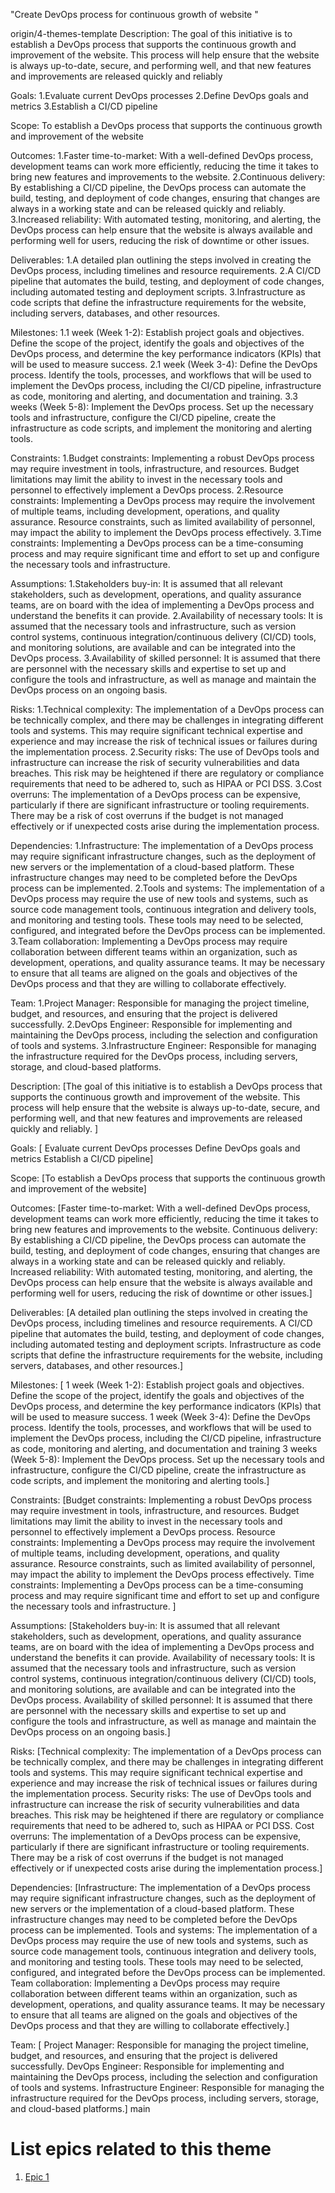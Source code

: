 "Create DevOps process for continuous growth of website "

origin/4-themes-template
Description: The goal of this initiative is to establish a DevOps process that supports the continuous growth and improvement
of the website. This process will help ensure that the website is always up-to-date, secure, and performing well, and that 
new features and improvements are released quickly and reliably

Goals: 
1.Evaluate current DevOps processes 
2.Define DevOps goals and metrics
3.Establish a CI/CD pipeline


Scope: To establish a DevOps process that supports the continuous growth and improvement of the website
 

Outcomes: 
1.Faster time-to-market: With a well-defined DevOps process, development teams can work more efficiently, 
reducing the time it takes to bring new features and improvements to the website.
2.Continuous delivery: By establishing a CI/CD pipeline, the DevOps process can automate the build,
testing, and deployment of code changes, ensuring that changes are always in a working state and can be released quickly
and reliably.
3.Increased reliability: With automated testing, monitoring, and alerting, the DevOps process can help ensure that the 
website is always available and performing well for users, reducing the risk of downtime or other issues.



Deliverables: 
1.A detailed plan outlining the steps involved in creating the DevOps process, including timelines and resource requirements.
2.A CI/CD pipeline that automates the build, testing, and deployment of code changes, including automated testing and 
deployment scripts.
3.Infrastructure as code scripts that define the infrastructure requirements for the website, including servers, databases,
and other resources.


Milestones:
1.1 week (Week 1-2): Establish project goals and objectives. Define the scope of the project, identify the goals and
objectives of the DevOps process, and determine the key performance indicators (KPIs) that will be used to measure success.
2.1 week (Week 3-4): Define the DevOps process. Identify the tools, processes, and workflows that will be used to implement 
the DevOps process, including the CI/CD pipeline, infrastructure as code, monitoring and alerting, and documentation and training.
3.3 weeks (Week 5-8): Implement the DevOps process. Set up the necessary tools and infrastructure, configure the CI/CD pipeline,
create the infrastructure as code scripts, and implement the monitoring and alerting tools.



Constraints: 
1.Budget constraints: Implementing a robust DevOps process may require investment in tools, infrastructure, and resources.
Budget limitations may limit the ability to invest in the necessary tools and personnel to effectively implement a DevOps process.
2.Resource constraints: Implementing a DevOps process may require the involvement of multiple teams, including development, 
operations, and quality assurance. Resource constraints, such as limited availability of personnel, may impact the ability 
to implement the DevOps process effectively.
3.Time constraints: Implementing a DevOps process can be a time-consuming process and may require significant time and
effort to set up and configure the necessary tools and infrastructure.


Assumptions: 
1.Stakeholders buy-in: It is assumed that all relevant stakeholders, such as development, operations, and 
quality assurance teams, are on board with the idea of implementing a DevOps process and understand the benefits it can provide.
2.Availability of necessary tools: It is assumed that the necessary tools and infrastructure, 
such as version control systems, continuous integration/continuous delivery (CI/CD) tools, and monitoring solutions, 
are available and can be integrated into the DevOps process.
3.Availability of skilled personnel: It is assumed that there are personnel with the necessary skills and expertise 
to set up and configure the tools and infrastructure, as well as manage and maintain the DevOps process on an ongoing basis.



Risks:
1.Technical complexity: The implementation of a DevOps process can be technically complex, and 
there may be challenges in integrating different tools and systems. This may require significant technical expertise and
experience and may increase the risk of technical issues or failures during the implementation process.
2.Security risks: The use of DevOps tools and infrastructure can increase the risk of security vulnerabilities and 
data breaches. This risk may be heightened if there are regulatory or compliance requirements that need to be adhered to,
such as HIPAA or PCI DSS.
3.Cost overruns: The implementation of a DevOps process can be expensive, particularly if there are significant infrastructure 
or tooling requirements. There may be a risk of cost overruns if the budget is not managed effectively or if
unexpected costs arise during the implementation process.



Dependencies:
1.Infrastructure: The implementation of a DevOps process may require significant infrastructure changes, 
such as the deployment of new servers or the implementation of a cloud-based platform. These infrastructure changes 
may need to be completed before the DevOps process can be implemented.
2.Tools and systems: The implementation of a DevOps process may require the use of new tools and systems, 
such as source code management tools, continuous integration and delivery tools, and monitoring and testing tools.
These tools may need to be selected, configured, and integrated before the DevOps process can be implemented.
3.Team collaboration: Implementing a DevOps process may require collaboration between different teams within 
an organization, such as development, operations, and quality assurance teams. It may be necessary to ensure that all teams
are aligned on the goals and objectives of the DevOps process and that they are willing to collaborate effectively.


Team:
1.Project Manager: Responsible for managing the project timeline, budget, and resources, and
ensuring that the project is delivered successfully.
2.DevOps Engineer: Responsible for implementing and maintaining the DevOps process,
including the selection and configuration of tools and systems.
3.Infrastructure Engineer: Responsible for managing the infrastructure required for the DevOps process,
including servers, storage, and cloud-based platforms.


Description: [The goal of this initiative is to establish a DevOps process that supports the continuous growth and improvement of the website.
This process will help ensure that the website is always up-to-date, secure, and performing well, and that new features and improvements are released quickly and reliably.
]

Goals: [ Evaluate current DevOps processes 
Define DevOps goals and metrics
Establish a CI/CD pipeline]

Scope: [To establish a DevOps process that supports the continuous growth and improvement of the website]

Outcomes: [Faster time-to-market: With a well-defined DevOps process, development teams can work more efficiently, reducing the time it takes to bring new features and improvements to the website.
Continuous delivery: By establishing a CI/CD pipeline, the DevOps process can automate the build, testing, and deployment of code changes, ensuring that changes are always in a working state and can be released quickly and reliably.
Increased reliability: With automated testing, monitoring, and alerting, the DevOps process can help ensure that the website is always available and performing well for users, reducing the risk of downtime or other issues.]

Deliverables: [A detailed plan outlining the steps involved in creating the DevOps process, including timelines and resource requirements.
 A CI/CD pipeline that automates the build, testing, and deployment of code changes, including automated testing and deployment scripts.
Infrastructure as code scripts that define the infrastructure requirements for the website, including servers, databases, and other resources.]

Milestones: [ 1 week (Week 1-2): Establish project goals and objectives. Define the scope of the project, identify the goals and objectives of the DevOps process, and determine the key performance indicators (KPIs) that will be used to measure success.
1 week (Week 3-4): Define the DevOps process. Identify the tools, processes, and workflows that will be used to implement the DevOps process, including the CI/CD pipeline, infrastructure as code, monitoring and alerting, and documentation and training
3 weeks (Week 5-8): Implement the DevOps process. Set up the necessary tools and infrastructure, configure the CI/CD pipeline, create the infrastructure as code scripts, and implement the monitoring and alerting tools.]

Constraints: [Budget constraints: Implementing a robust DevOps process may require investment in tools, infrastructure, and resources. Budget limitations may limit the ability to invest in the necessary tools and personnel to effectively implement a DevOps process.
Resource constraints: Implementing a DevOps process may require the involvement of multiple teams, including development, operations, and quality assurance. Resource constraints, such as limited availability of personnel, may impact the ability to implement the DevOps process effectively.
 Time constraints: Implementing a DevOps process can be a time-consuming process and may require significant time and effort to set up and configure the necessary tools and infrastructure.
]

Assumptions: [Stakeholders buy-in: It is assumed that all relevant stakeholders, such as development, operations, and quality assurance teams, are on board with the idea of implementing a DevOps process and understand the benefits it can provide.
 Availability of necessary tools: It is assumed that the necessary tools and infrastructure, such as version control systems, continuous integration/continuous delivery (CI/CD) tools, and monitoring solutions, are available and can be integrated into the DevOps process.
Availability of skilled personnel: It is assumed that there are personnel with the necessary skills and expertise to set up and configure the tools and infrastructure, as well as manage and maintain the DevOps process on an ongoing basis.]

Risks: [Technical complexity: The implementation of a DevOps process can be technically complex, and there may be challenges in integrating different tools and systems. This may require significant technical expertise and experience and may increase the risk of technical issues or failures during the implementation process.
Security risks: The use of DevOps tools and infrastructure can increase the risk of security vulnerabilities and data breaches. This risk may be heightened if there are regulatory or compliance requirements that need to be adhered to, such as HIPAA or PCI DSS.
Cost overruns: The implementation of a DevOps process can be expensive, particularly if there are significant infrastructure or tooling requirements. There may be a risk of cost overruns if the budget is not managed effectively or if unexpected costs arise during the implementation process.]

Dependencies: [Infrastructure: The implementation of a DevOps process may require significant infrastructure changes, such as the deployment of new servers or the implementation of a cloud-based platform. These infrastructure changes may need to be completed before the DevOps process can be implemented.
Tools and systems: The implementation of a DevOps process may require the use of new tools and systems, such as source code management tools, continuous integration and delivery tools, and monitoring and testing tools. These tools may need to be selected, configured, and integrated before the DevOps process can be implemented.
Team collaboration: Implementing a DevOps process may require collaboration between different teams within an organization, such as development, operations, and quality assurance teams. It may be necessary to ensure that all teams are aligned on the goals and objectives of the DevOps process and that they are willing to collaborate effectively.]

Team: [ Project Manager: Responsible for managing the project timeline, budget, and resources, and ensuring that the project is delivered successfully.
DevOps Engineer: Responsible for implementing and maintaining the DevOps process, including the selection and configuration of tools and systems.
Infrastructure Engineer: Responsible for managing the infrastructure required for the DevOps process, including servers, storage, and cloud-based platforms.]
 main

# List epics related to this theme
1. [Epic 1](documentation/templates/theme/initiatives/epics/epic_template.md)